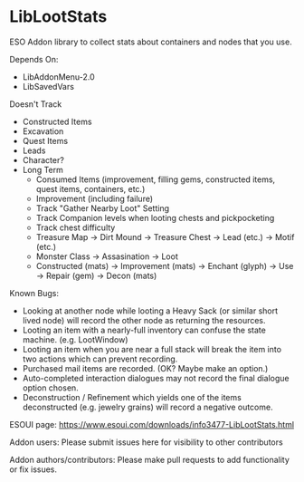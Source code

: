 # LibLootStats
ESO Addon library to collect stats about containers and nodes that you use.

Depends On:
* LibAddonMenu-2.0
* LibSavedVars

Doesn't Track
* Constructed Items
* Excavation
* Quest Items
* Leads
* Character?
* Long Term
  - Consumed Items (improvement, filling gems, constructed items, quest items, containers, etc.)
  - Improvement (including failure)
  - Track "Gather Nearby Loot" Setting
  - Track Companion levels when looting chests and pickpocketing
  - Track chest difficulty
  - Treasure Map -> Dirt Mound -> Treasure Chest -> Lead (etc.) -> Motif (etc.)
  - Monster Class -> Assasination -> Loot
  - Constructed (mats) -> Improvement (mats) -> Enchant (glyph) -> Use -> Repair (gem) -> Decon (mats)

Known Bugs:
* Looking at another node while looting a Heavy Sack (or similar short lived node) will record the other node as returning the resources.
* Looting an item with a nearly-full inventory can confuse the state machine. (e.g. LootWindow)
* Looting an item when you are near a full stack will break the item into two actions which can prevent recording.
* Purchased mail items are recorded. (OK? Maybe make an option.)
* Auto-completed interaction dialogues may not record the final dialogue option chosen.
* Deconstruction / Refinement which yields one of the items deconstructed (e.g. jewelry grains) will record a negative outcome.

ESOUI page: https://www.esoui.com/downloads/info3477-LibLootStats.html

Addon users: Please submit issues here for visibility to other contributors

Addon authors/contributors: Please make pull requests to add functionality or fix issues.
